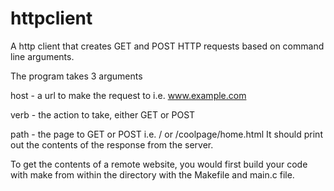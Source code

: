 # httpclient
A http client that creates GET and POST HTTP requests based on command line arguments.

The program takes 3 arguments

host - a url to make the request to i.e. www.example.com

verb - the action to take, either GET or POST

path - the page to GET or POST i.e. / or /coolpage/home.html
It should print out the contents of the response from the server.

To get the contents of a remote website, you would first build your code with make from within the directory with the Makefile and main.c file.

